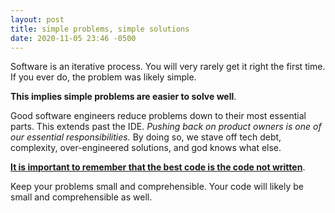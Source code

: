 ```yaml
---
layout: post
title: simple problems, simple solutions
date: 2020-11-05 23:46 -0500
---
```


Software is an iterative process. You will very rarely get it right the first time. If you ever do, the problem was likely simple.

**This implies simple problems are easier to solve well**.

Good software engineers reduce problems down to their most essential parts. This extends past the IDE. _Pushing back on product owners is one of our essential responsibilities._ By doing so, we stave off tech debt, complexity, over-engineered solutions, and god knows what else.

**[It is important to remember that the best code is the code not written](https://www.reddit.com/r/Bass/comments/7emewv/miles_davis_famously_said_its_not_the_notes_you/)**.

Keep your problems small and comprehensible. Your code will likely be small and comprehensible as well.
